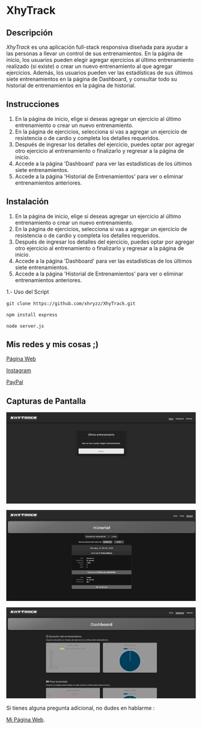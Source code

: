 # XhyTrack

## Descripción
*XhyTrack* es una aplicación full-stack responsiva diseñada para ayudar a las personas a llevar un control de sus entrenamientos. En la página de inicio, los usuarios pueden elegir agregar ejercicios al último entrenamiento realizado (si existe) o crear un nuevo entrenamiento al que agregar ejercicios. Además, los usuarios pueden ver las estadísticas de sus últimos siete entrenamientos en la página de Dashboard, y consultar todo su historial de entrenamientos en la página de historial.



## Instrucciones
1. En la página de inicio, elige si deseas agregar un ejercicio al último entrenamiento o crear un nuevo entrenamiento.
2. En la página de ejercicios, selecciona si vas a agregar un ejercicio de resistencia o de cardio y completa los detalles requeridos.
3. Después de ingresar los detalles del ejercicio, puedes optar por agregar otro ejercicio al entrenamiento o finalizarlo y regresar a la página de inicio.
4. Accede a la página 'Dashboard' para ver las estadísticas de los últimos siete entrenamientos.
5. Accede a la página 'Historial de Entrenamientos' para ver o eliminar entrenamientos anteriores.



## Instalación
1. En la página de inicio, elige si deseas agregar un ejercicio al último entrenamiento o crear un nuevo entrenamiento.
2. En la página de ejercicios, selecciona si vas a agregar un ejercicio de resistencia o de cardio y completa los detalles requeridos.
3. Después de ingresar los detalles del ejercicio, puedes optar por agregar otro ejercicio al entrenamiento o finalizarlo y regresar a la página de inicio.
4. Accede a la página 'Dashboard' para ver las estadísticas de los últimos siete entrenamientos.
5. Accede a la página 'Historial de Entrenamientos' para ver o eliminar entrenamientos anteriores.

1.- Uso del Script 

```
git clone https://github.com/xhryzz/XhyTrack.git
```

```
npm install express
```
```
node server.js
```


## Mis redes y mis cosas ;)

[Página Web](https://xhryzz.github.io/web/)

[Instagram](https://www.instagram.com/chriismartinezz/)

[PayPal](http://paypal.com/paypalme/chriismartinezz)




## Capturas de Pantalla


![Página de inicio de XhyTrack](public/images/fotos/1.png)

![Página de ejercicios de XhyTrack](public/images/fotos/2.png)

![Página de Dashboard de XhyTrack](public/images/fotos/3.png)



Si tienes alguna pregunta adicional, no dudes en hablarme :

 [Mi Página Web](https://xhryzz.github.io/web).
